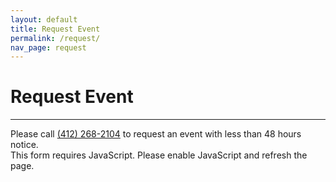 ```yaml
---
layout: default
title: Request Event
permalink: /request/
nav_page: request
---
```


# Request Event

<hr class="bg-primary"/>

<noscript><style type="text/css">
.requestFormRow {
  display: none;
}
</style></noscript>
<form id="requestForm" class="col-12 col-md-10 col-lg-8 mx-auto mb-2 px-2">
  <div class="row">
    <div class="alert alert-danger" role="alert">
      Please call <a href="tel:+14122682104" class="user-select-all">(412) 268-2104</a> to request an event with less than 48 hours notice.
    </div>
  </div>
  <noscript><div class="row">
    <div class="alert alert-warning" role="alert">
      This form requires JavaScript. Please enable JavaScript and refresh the page.
    </div>
  </div></noscript>
  <div class="row requestFormRow successHide">
    <div class="mb-3 gx-0">
      <div class="form-floating">
        <input type="text" name="event_name"  class="form-control requestFormInput" id="request_eventName" required placeholder="Event Name" disabled maxlength="50">
        <label for="request_eventName">Event Name</label>
      </div>
    </div>
  </div>
  <div class="row mb-1 requestFormRow successHide">
    <div class="mb-3 gx-0">
      <div class="form-floating">
        <input type="text" name="organization" class="form-control requestFormInput" id="request_organization" required placeholder="Organization" aria-describedby="request_organization_help" disabled maxlength="75">
        <label for="request_organization">Organization</label>
      </div>
      <div id="request_organization_help" class="form-text col-12 mb-3">
        <p>The hosting or sponsoring organization (i.e. who will be paying for our services)</p>
      </div>
    </div>
  </div>
  <div class="row mb-1 requestFormRow successHide">
    <div class="mb-3 gx-0">
      <div class="form-floating">
        <input type="text" pattern="[a-zA-Z0-9 .-]+" name="oracle_string" class="form-control requestFormInput" id="request_oracle_string" placeholder="FUNDSRC-FUNC-ACTIVITY-ORG-ENTITY" aria-describedby="request_oracle_string_help" disabled maxlength="75">
        <label for="request_oracle_string">Oracle String (if known)</label>
      </div>
      <div id="request_oracle_string_help" class="form-text col-12 mb-3">
        <p>Student organizations and individuals should leave this field blank</p>
      </div>
    </div>
  </div>
  <div class="row requestFormRow successHide">
    <div class="mb-3 gx-0">
      <div class="form-floating">
        <input type="text" name="contact_name" class="form-control requestFormInput" id="request_contactName" required placeholder="Sam Abtek" required aria-describedby="request_contact_help" disabled pattern=".+[ ]+.+" minlength="3" maxlength="50">
        <label for="request_contactName">Contact Name (preferred and last)</label>
      </div>
    </div>
  </div>
  <div class="row mb-1 requestFormRow successHide">
    <div class="mb-3 mb-md-0 col-md-6 gx-0 pe-md-2">
      <div class="form-floating">
        <input type="email" name="contact_email" class="form-control requestFormInput" id="request_contactEmail" required placeholder="name@andrew.cmu.edu" aria-describedby="request_contact_help" disabled>
        <label for="request_contactEmail">Contact Email</label>
      </div>
    </div>
    <div class="mb-0 col-md-6 gx-0 ps-md-2">
      <div class="form-floating">
        <input type="tel" pattern="[ .()#+-ext]*(?:\d[ .()#+-ext]*){10,}" name="contact_phone" class="form-control requestFormInput" id="request_contactPhone" required placeholder="+1 412-268-2104" aria-describedby="request_contact_help" disabled>
        <label for="request_contactPhone">Contact Cell (+1 123-456-7890)</label>
      </div>
    </div>
    <div id="request_contact_help" class="form-text col-12 mb-3 gx-0">
      <p>You will receive a confirmation email shortly after submitting this form</p>
    </div>
  </div>
  <div class="row requestFormRow successHide">
    <div class="mb-3 col-md-6 gx-0 pe-md-2">
      <div class="form-floating">
        <input type="date" name="start_date" class="form-control requestFormInput" id="request_startDate" required aria-describedby="request_time_help" disabled min="1973-01-01" value="1973-01-01">
        <label for="request_startDate">Start Date</label>
      </div>
    </div>
    <div class="mb-3 col-md-6 gx-0 ps-md-2">
      <div class="form-floating">
        <input type="time" name="start_time" class="form-control requestFormInput" id="request_startTime" required aria-describedby="request_time_help" disabled>
        <label for="request_startTime">Start Time</label>
      </div>
    </div>
  </div>
  <div class="row mb-1 requestFormRow successHide">
    <div class="mb-3 mb-md-0 col-md-6 gx-0 pe-md-2">
      <div class="form-floating">
        <input type="date" name="end_date" class="form-control requestFormInput" id="request_endDate" required aria-describedby="request_time_help" disabled min="1973-01-01" value="1973-01-01">
        <label for="request_endDate">End Date</label>
      </div>
    </div>
    <div class="mb-0 col-md-6 gx-0 ps-md-2">
      <div class="form-floating">
        <input type="time" name="end_time" class="form-control requestFormInput" id="request_endTime" required aria-describedby="request_time_help" disabled>
        <label for="request_endTime">End Time</label>
      </div>
    </div>
    <div id="request_time_help" class="form-text col-12 mb-3 gx-0">
      <p>If your dates and times are not yet finalized, please note them in the details section below.</p>
      <p><strong>Please try to allow for least one week advance notice of the event.</strong> Larger events require more lead time (usually 2 weeks or more). We recommend that you contact us as soon as possible to make sure we can fit you in our schedule, as we frequently work multiple events simultaneously and have limited staff and equipment. <strong>Events requested less than a week in advance may incur a small late fee. Events requested less than 48 hours in advance will incur a larger late fee.</strong></p>
      <p>Changes (venue, times, equipment needs, etc.) or cancellations to the event less than 48 hours before the show may not be possible or may incur an additional late notice fee.</p>
    </div>
  </div>
  <div class="row mb-3 requestFormRow successHide">
    <div class="mb-3 gx-0">
      <div class="form-floating">
        <input type="text" name="location" class="form-control requestFormInput" id="request_location" required placeholder="Rangos" aria-describedby="request_location_help" disabled maxlength="50">
        <label for="request_location">Location/Venue</label>
        <div id="request_location_help" class="form-text">
          <p>Please state the precise venue (i.e. "UC Rangos 1 through 3" instead of just "Rangos")</p>
          <p><strong>Please contact us before reserving a venue and confirming show time, so that we can estimate the time required for our setup and teardown.</strong> Smaller shows may only require an hour for setup, but larger shows may require 8 hours or more. We need full access to the venue from the setup time through the end of our teardown, which can be for up to a few hours following the end of the show (depending on the complexity).</p></div>
      </div>
    </div>
  </div>
  <div class="row requestFormRow successHide">
    <div class="mb-3 gx-0">
      <div class="form-floating">
        <textarea name="details"  class="form-control requestFormInput" required placeholder="Details" id="request_details" style="height: 200px" aria-describedby="request_details_help" disabled></textarea>
        <label for="request_details">Details</label>
        <div id="request_details_help" class="form-text">Please be sure to include:
          <ul>
            <li><strong>Event type:</strong> Describe the details of the event/show/activity so we can provide the right equipment and staff</li>
            <li><strong>Estimated timings:</strong> for the event and setup time, or if your event spans multiple days</li>
            <li><strong>Technical riders and contracts:</strong> If performers have provided you with technical "riders" or requirements in their contract, it is best for us to have a copy of these to ensure they are met. Additionally, contact information for the performer is often useful if we need to request a clarification on technical requirements.</li>
            <li><strong>Files:</strong> If you need to share any files with us, please reply to the confirmation email with the attachments. Alternatively, we can provide a Carnegie Mellon Google Shared Drive folder.</li>
            <li><strong>Any other relevant information or special requests</strong></li>
          </ul>
        </div>
      </div>
    </div>
  </div>
  <div class="row requestFormRow">
    <div class="gx-0">
      <div id="requestForm_error" class="alert alert-danger" role="alert" style="display: none">An error has occurred. Please try again later or send your request to <a href="mailto:abtech@andrew.cmu.edu" class="user-select-all">abtech@andrew.cmu.edu</a>.</div>
      <div id="requestForm_bad_request" class="alert alert-warning" role="alert" style="display: none"><strong>There was an issue with your request; please correct the issue and try again:</strong><br> <span id="requestForm_bad_request_msg"></span></div>
      <div id="requestForm_success" class="alert alert-success" role="alert" style="display: none">Event successfully requested! Please check your email and spam shortly for a confirmation.</div>
    </div>
  </div>
  <div class="row requestFormRow">
    <div class="gx-0">
      <button id="request_submit" type="submit" class="btn btn-primary requestFormInput" disabled>
        <span id="request_spinner" class="spinner-border spinner-border-sm" role="status" aria-hidden="true"></span>
        Submit Request
      </button>
      <a id="request_another" class="btn btn-primary" href="{{ '/request/' | relative_url }}" style="display: none">Request Another Event</a>
    </div>
  </div>
</form>

<script type="text/javascript">
  var request_form_disabled = true
  var formInputs = document.getElementsByClassName('requestFormInput')
  var formSuccessHide = document.getElementsByClassName('successHide')
  var formAlertError = document.getElementById('requestForm_error')
  var formAlertBadRequest = document.getElementById('requestForm_bad_request')
  var formAlertSuccess = document.getElementById('requestForm_success')
  var formAlertBadRequestMsg = document.getElementById('requestForm_bad_request_msg')
  var formRequestSubmit = document.getElementById('request_submit')
  var formRequestAnother = document.getElementById('request_another')
  var formRequestSpinner = document.getElementById('request_spinner')
  var form = document.getElementById('requestForm')
  var formStartDate = document.getElementById("request_startDate")
  var formStartTime = document.getElementById("request_startTime")
  var formEndDate = document.getElementById("request_endDate")
  var formEndTime = document.getElementById("request_endTime")
  form.addEventListener('submit', request_form_submit)

  function checkEventEnd () {
    var startDate = formStartDate.value
    var startTime = formStartTime.value
    var endDate = formEndDate.value
    var endTime = formEndTime.value
    var start = new Date(startDate + " " + startTime)
    var end = new Date(endDate + " " + endTime)
    msg = ''
    if (end <= start) {
      msg = 'End date and time must be after start date and time.'
    }
    formEndDate.setCustomValidity(msg)
    formEndTime.setCustomValidity(msg)
  }

  formStartDate.onchange = checkEventEnd
  formStartTime.onchange = checkEventEnd
  formEndDate.onchange = checkEventEnd
  formEndTime.onchange = checkEventEnd

  function request_form_submit(event) {
    event.preventDefault()
    if (request_form_disabled === false) {
      form_disable()
      var request = new XMLHttpRequest()
      request.open('POST', '{% if jekyll.environment == "development" %}{{ 'http://localhost:3000/eventrequest' | relative_url }}{% else %}{{ '/eventrequest' | relative_url }}{% endif %}', true)
      request.setRequestHeader('Content-Type', 'application/x-www-form-urlencoded; charset=UTF-8')
      request.onreadystatechange = function request_form_status() {
        if (request.readyState === 4) {
          if (request.status === 200) {
            formAlertSuccess.style.display = 'block'
            formRequestSubmit.style.display = 'none'
            formRequestSpinner.style.display = 'none'
            for (var i = 0; i < formSuccessHide.length; i++) formSuccessHide[i].style.display = 'none'
            form.reset()
            formRequestAnother.style.display = ''
          } else if (request.status >= 400 && request.status < 500) {
            jsonMsg = []
            try {
              jsonMsg = JSON.parse(request.response)
            } catch (err) {
              formAlertError.style.display = 'block'
              form_ready()
            }
            if (jsonMsg.length > 0) {
              msg = '<ul>'
              jsonMsg.forEach(item => {
                el = document.createElement('li')
                el.appendChild(document.createTextNode(item))
                msg += el.outerHTML
              })
              msg += '</ul>'
              formAlertBadRequestMsg.innerHTML = msg
              formAlertBadRequest.style.display = 'block'
              form_ready()
            }
          } else {
            formAlertError.style.display = 'block'
            form_ready()
          }
        }
      }
      formDataPairs = []
      for (var i = 0; i < formInputs.length; i++) {
        formDataPairs.push(encodeURIComponent(formInputs[i].name) + '=' + encodeURIComponent(formInputs[i].value))
      }
      var urlEncodedData = formDataPairs.join('&').replace(/%20/g, '+')
      request.send(urlEncodedData);
    }
  }

  function form_ready() {
    formRequestSpinner.style.display = 'none'
    request_form_disabled = false
    for (var i = 0; i < formInputs.length; i++) formInputs[i].disabled = false
    form.disabled = false
  }

  function form_disable() {
    formRequestSpinner.style.display = ''
    for (var i = 0; i < formInputs.length; i++) formInputs[i].disabled = true
    form.disabled = true
    formAlertError.style.display = 'none'
    formAlertBadRequest.style.display = 'none'
    formAlertSuccess.style.display = 'none'
    formAlertBadRequestMsg.innerHTML = ""
  }

  if (document.readyState != 'loading') form_ready()
  else document.addEventListener('DOMContentLoaded', form_ready)
</script>

